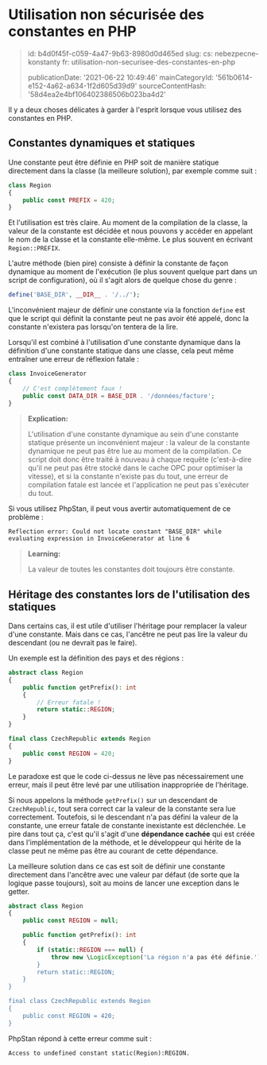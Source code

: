 Utilisation non sécurisée des constantes en PHP
===============================================

> id: b4d0f45f-c059-4a47-9b63-8980d0d465ed
> slug:
> 	cs: nebezpecne-konstanty
> 	fr: utilisation-non-securisee-des-constantes-en-php
> 
> publicationDate: '2021-06-22 10:49:46'
> mainCategoryId: '561b0614-e152-4a62-a634-1f2d605d39d9'
> sourceContentHash: '58d4ea2e4bf106402386506b023ba4d2'

Il y a deux choses délicates à garder à l'esprit lorsque vous utilisez des constantes en PHP.

Constantes dynamiques et statiques
------------------------------

Une constante peut être définie en PHP soit de manière statique directement dans la classe (la meilleure solution), par exemple comme suit :

```php
class Region
{
	public const PREFIX = 420;
}
```

Et l'utilisation est très claire. Au moment de la compilation de la classe, la valeur de la constante est décidée et nous pouvons y accéder en appelant le nom de la classe et la constante elle-même. Le plus souvent en écrivant `Region::PREFIX`.

L'autre méthode (bien pire) consiste à définir la constante de façon dynamique au moment de l'exécution (le plus souvent quelque part dans un script de configuration), où il s'agit alors de quelque chose du genre :

```php
define('BASE_DIR', __DIR__ . '/../');
```

L'inconvénient majeur de définir une constante via la fonction `define` est que le script qui définit la constante peut ne pas avoir été appelé, donc la constante n'existera pas lorsqu'on tentera de la lire.

Lorsqu'il est combiné à l'utilisation d'une constante dynamique dans la définition d'une constante statique dans une classe, cela peut même entraîner une erreur de réflexion fatale :

```php
class InvoiceGenerator
{
	// C'est complètement faux !
	public const DATA_DIR = BASE_DIR . '/données/facture';
}
```

> **Explication:**
>
> L'utilisation d'une constante dynamique au sein d'une constante statique présente un inconvénient majeur : la valeur de la constante dynamique ne peut pas être lue au moment de la compilation. Ce script doit donc être traité à nouveau à chaque requête (c'est-à-dire qu'il ne peut pas être stocké dans le cache OPC pour optimiser la vitesse), et si la constante n'existe pas du tout, une erreur de compilation fatale est lancée et l'application ne peut pas s'exécuter du tout.

Si vous utilisez PhpStan, il peut vous avertir automatiquement de ce problème :

```txt
Reflection error: Could not locate constant "BASE_DIR" while
evaluating expression in InvoiceGenerator at line 6
```

> **Learning:**
>
> La valeur de toutes les constantes doit toujours être constante.


Héritage des constantes lors de l'utilisation des statiques
-------------------------------------

Dans certains cas, il est utile d'utiliser l'héritage pour remplacer la valeur d'une constante. Mais dans ce cas, l'ancêtre ne peut pas lire la valeur du descendant (ou ne devrait pas le faire).

Un exemple est la définition des pays et des régions :

```php
abstract class Region
{
	public function getPrefix(): int
	{
		// Erreur fatale !
		return static::REGION;
	}
}

final class CzechRepublic extends Region
{
	public const REGION = 420;
}
```

Le paradoxe est que le code ci-dessus ne lève pas nécessairement une erreur, mais il peut être levé par une utilisation inappropriée de l'héritage.

Si nous appelons la méthode `getPrefix()` sur un descendant de `CzechRepublic`, tout sera correct car la valeur de la constante sera lue correctement. Toutefois, si le descendant n'a pas défini la valeur de la constante, une erreur fatale de constante inexistante est déclenchée. Le pire dans tout ça, c'est qu'il s'agit d'une **dépendance cachée** qui est créée dans l'implémentation de la méthode, et le développeur qui hérite de la classe peut ne même pas être au courant de cette dépendance.

La meilleure solution dans ce cas est soit de définir une constante directement dans l'ancêtre avec une valeur par défaut (de sorte que la logique passe toujours), soit au moins de lancer une exception dans le getter.

```php
abstract class Region
{
	public const REGION = null;

	public function getPrefix(): int
	{
		if (static::REGION === null) {
			throw new \LogicException('La région n'a pas été définie.');
		}
		return static::REGION;
	}
}

final class CzechRepublic extends Region
{
	public const REGION = 420;
}
```

PhpStan répond à cette erreur comme suit :

```txt
Access to undefined constant static(Region):REGION.
```
